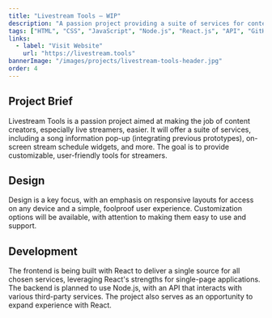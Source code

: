 ```yaml
---
title: "Livestream Tools – WIP"
description: "A passion project providing a suite of services for content creators, especially live streamers. Includes song information pop-ups, stream schedule widgets, and more, with a focus on customization and ease of use."
tags: ["HTML", "CSS", "JavaScript", "Node.js", "React.js", "API", "GitHub", "OBS", "SPA", "Streaming", "Application"]
links:
  - label: "Visit Website"
    url: "https://livestream.tools"
bannerImage: "/images/projects/livestream-tools-header.jpg"
order: 4
---
```


## Project Brief
Livestream Tools is a passion project aimed at making the job of content creators, especially live streamers, easier. It will offer a suite of services, including a song information pop-up (integrating previous prototypes), on-screen stream schedule widgets, and more. The goal is to provide customizable, user-friendly tools for streamers.

## Design
Design is a key focus, with an emphasis on responsive layouts for access on any device and a simple, foolproof user experience. Customization options will be available, with attention to making them easy to use and support.

## Development
The frontend is being built with React to deliver a single source for all chosen services, leveraging React's strengths for single-page applications. The backend is planned to use Node.js, with an API that interacts with various third-party services. The project also serves as an opportunity to expand experience with React.